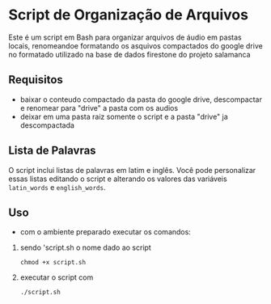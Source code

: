# Script de Organização de Arquivos

Este é um script em Bash para organizar arquivos de áudio em pastas locais, renomeandoe  formatando os asquivos compactados do google drive no formatado utilizado na base de dados firestone do projeto salamanca

## Requisitos

- baixar o conteudo compactado da pasta do google drive, descompactar e renomear para "drive" a pasta com os audios
- deixar em uma pasta raiz somente o script e a pasta "drive" ja descompactada

## Lista de Palavras

O script inclui listas de palavras em latim e inglês. Você pode personalizar essas listas editando o script e alterando os valores das variáveis `latin_words` e `english_words`.

## Uso

- com o ambiente preparado executar os comandos:

1. sendo 'script.sh o nome dado ao script
 
    ``` shell 
    chmod +x script.sh 
    ```
2. executar o script com

    ``` shell 
    ./script.sh
    ```